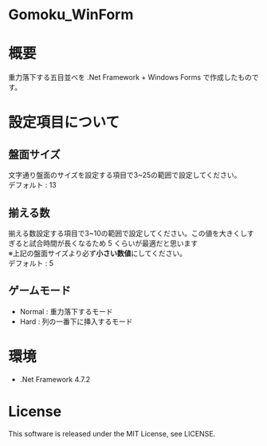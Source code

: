 # Gomoku_WinForm
# 概要
重力落下する五目並べを .Net Framework + Windows Forms で作成したものです。

# 設定項目について
## 盤面サイズ
文字通り盤面のサイズを設定する項目で3~25の範囲で設定してください。<br>
デフォルト : 13

## 揃える数
揃える数設定する項目で3~10の範囲で設定してください。この値を大きくしすぎると試合時間が長くなるため 5 くらいが最適だと思います<br>
※上記の盤面サイズより必ず**小さい数値**にしてください。<br>
デフォルト : 5
<br>
## ゲームモード
+ Normal : 重力落下するモード
+ Hard : 列の一番下に挿入するモード

# 環境
+ .Net Framework 4.7.2

# License
This software is released under the MIT License, see LICENSE.